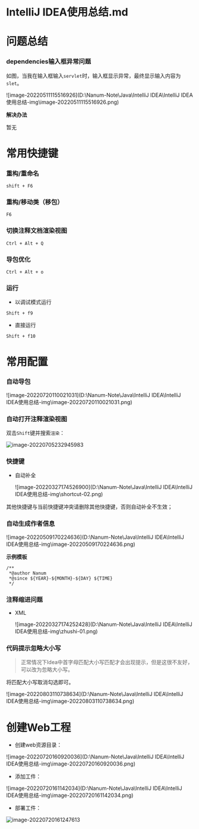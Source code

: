 # IntelliJ IDEA使用总结.md


# 问题总结

### dependencies输入框异常问题

如图，当我在输入框输入`servlet`时，输入框显示异常，最终显示输入内容为`slet`。

![image-20220511115516926](D:\Nanum-Note\Java\IntelliJ IDEA\IntelliJ IDEA使用总结-img\image-20220511115516926.png)

**解决办法**

暂无



# 常用快捷键

### 重构/重命名

```shell
shift + F6
```



### 重构/移动类（移包）

```shell
F6
```



### 切换注释文档渲染视图

```shell
Ctrl + Alt + Q
```



### 导包优化

```shell
Ctrl + Alt + o
```



### 运行

- 以调试模式运行

```shell
Shift + f9
```

- 直接运行

```shell
Shift + f10
```



# 常用配置

### 自动导包

![image-20220720110021031](D:\Nanum-Note\Java\IntelliJ IDEA\IntelliJ IDEA使用总结-img\image-20220720110021031.png)

### 自动打开注释渲染视图

双击`Shift`键并搜索`渲染`：

<img src="D:\Nanum-Note\Java\IntelliJ IDEA\IntelliJ IDEA使用总结-img\image-20220705232945983.png" alt="image-20220705232945983"/>



### 快捷键

- 自动补全

  ![image-20220327174526900](D:\Nanum-Note\Java\IntelliJ IDEA\IntelliJ IDEA使用总结-img\shortcut-02.png)

其他快捷键与当前快捷键冲突请删除其他快捷键，否则自动补全不生效；



### 自动生成作者信息

![image-20220509170224636](D:\Nanum-Note\Java\IntelliJ IDEA\IntelliJ IDEA使用总结-img\image-20220509170224636.png)

**示例模板**

```
/**
 *@author Nanum
 *@since ${YEAR}-${MONTH}-${DAY} ${TIME} 
 */
```



### 注释缩进问题

- XML

    ![image-20220327174252428](D:\Nanum-Note\Java\IntelliJ IDEA\IntelliJ IDEA使用总结-img\zhushi-01.png)

### 代码提示忽略大小写

> 正常情况下Idea中首字母匹配大小写匹配才会出现提示，但是这很不友好，可以改为忽略大小写。

将匹配大小写取消勾选即可。

![image-20220803110738634](D:\Nanum-Note\Java\IntelliJ IDEA\IntelliJ IDEA使用总结-img\image-20220803110738634.png)



# 创建Web工程

- 创建web资源目录：

![image-20220720160920036](D:\Nanum-Note\Java\IntelliJ IDEA\IntelliJ IDEA使用总结-img\image-20220720160920036.png)

- 添加工件：

![image-20220720161142034](D:\Nanum-Note\Java\IntelliJ IDEA\IntelliJ IDEA使用总结-img\image-20220720161142034.png)

- 部署工件：

<img src="D:\Nanum-Note\Java\IntelliJ IDEA\IntelliJ IDEA使用总结-img\image-20220720161247613.png" alt="image-20220720161247613"  />


